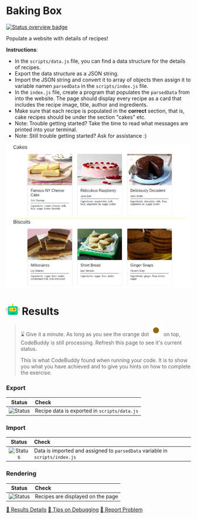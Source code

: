 # Baking Box
[![Status overview badge](../../blob/badges/.github/badges/main/badge.svg)](#-results)


Populate a website with details of recipes!

**Instructions**:
* In the `scripts/data.js` file, you can find a data structure for the details of recipes. 
* Export the data structure as a JSON string.
* Import the JSON string and convert it to array of objects then assign it to variable namen `parsedData` in the `scripts/index.js` file. 
* In the `index.js` file, create a program that populates the `parsedData` from into the website. The page should display every recipe as a card that includes the recipe image, title, author and ingredients. 
* Make sure that each recipe is populated in the **correct** section, that is, cake recipes should be under the section "cakes" etc. 
* Note: Trouble getting started? Take the time to read what messages are printed into your terminal.
* Note: Still trouble getting started? Ask for assistance :)

![Populated baked goods](images/bakery.png)

[//]: # (autograding info start)
# <img src="https://github.com/DCI-EdTech/autograding-setup/raw/main/assets/bot-large.svg" alt="" data-canonical-src="https://github.com/DCI-EdTech/autograding-setup/raw/main/assets/bot-large.svg" height="31" /> Results
> ⌛ Give it a minute. As long as you see the orange dot ![processing](https://raw.githubusercontent.com/DCI-EdTech/autograding-setup/main/assets/processing.svg) on top, CodeBuddy is still processing. Refresh this page to see it's current status.
>
> This is what CodeBuddy found when running your code. It is to show you what you have achieved and to give you hints on how to complete the exercise.


### Export

|                 Status                  | Check                                                                                    |
| :-------------------------------------: | :--------------------------------------------------------------------------------------- |
| ![Status](../../blob/badges/.github/badges/main/status0.svg) | Recipe data is exported in `scripts/data.js` |

### Import

|                 Status                  | Check                                                                                    |
| :-------------------------------------: | :--------------------------------------------------------------------------------------- |
| ![Status](../../blob/badges/.github/badges/main/status1.svg) | Data is imported and assigned to `parsedData` variable in `scripts/index.js` |

### Rendering

|                 Status                  | Check                                                                                    |
| :-------------------------------------: | :--------------------------------------------------------------------------------------- |
| ![Status](../../blob/badges/.github/badges/main/status2.svg) | Recipes are displayed on the page |



[🔬 Results Details](../../actions)
[🐞 Tips on Debugging](https://github.com/DCI-EdTech/autograding-setup/wiki/How-to-work-with-CodeBuddy)
[📢 Report Problem](https://docs.google.com/forms/d/e/1FAIpQLSfS8wPh6bCMTLF2wmjiE5_UhPiOEnubEwwPLN_M8zTCjx5qbg/viewform?usp=pp_url&entry.652569746=Browser-fetch-JSON)


[//]: # (autograding info end)